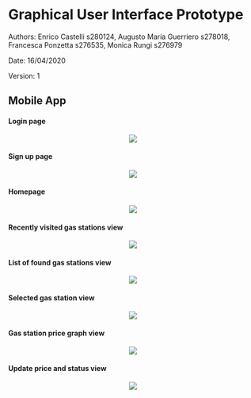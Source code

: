 # Graphical User Interface Prototype  

Authors: Enrico Castelli s280124, Augusto Maria Guerriero s278018, Francesca Ponzetta s276535, Monica Rungi s276979

Date: 16/04/2020

Version: 1


## Mobile App

#### Login page
<p align="center">
    <img src="/images/GUI/mobile/Login.png">
</p>

#### Sign up page
<p align="center">
    <img src="/images/GUI/mobile/SignUp.png">
</p>

####  Homepage
<p align="center">
    <img src="/images/GUI/mobile/Homepage.png">
</p>

#### Recently visited gas stations view
<p align="center">
    <img src="/images/GUI/mobile/RecentGSs.png">
</p>

#### List of found gas stations view
<p align="center">
    <img src="/images/GUI/mobile/GSlist.png">
</p>

#### Selected gas station view
<p align="center">
    <img src="/images/GUI/mobile/GSprofile.png">
</p>

#### Gas station price graph view
<p align="center">
    <img src="/images/GUI/mobile/GSpriceGraph.png">
</p>

#### Update price and status view
<p align="center">
    <img src="/images/GUI/mobile/GSupdatePricesStatus.png">
</p>
